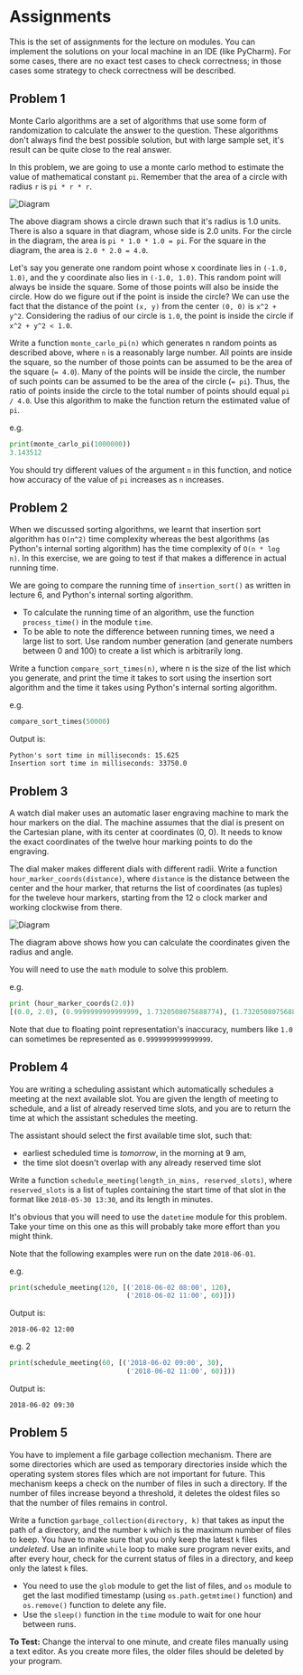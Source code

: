 # Assignments

This is the set of assignments for the lecture on modules. You can implement the solutions on your local machine in an IDE (like PyCharm). For some cases, there are no exact test cases to check correctness; in those cases some strategy to check correctness will be described.

## Problem 1
Monte Carlo algorithms are a set of algorithms that use some form of randomization to calculate the answer to the question. These algorithms don't always find the best possible solution, but with large sample set, it's result can be quite close to the real answer.

In this problem, we are going to use a monte carlo method to estimate the value of mathematical constant `pi`. Remember that the area of a circle with radius `r` is `pi * r * r`.

![Diagram](https://raw.githubusercontent.com/amangup/coding-bootcamp/master/lecture7/pi.gif)

The above diagram shows a circle drawn such that it's radius is 1.0 units. There is also a square in that diagram, whose side is 2.0 units. For the circle in the diagram, the area is `pi * 1.0 * 1.0 = pi`. For the square in the diagram, the area is `2.0 * 2.0 = 4.0`.

Let's say you generate one random point whose x coordinate lies in `(-1.0, 1.0)`, and the y coordinate also lies in `(-1.0, 1.0)`. This random point will always be inside the square. Some of those points will also be inside the circle. How do we figure out if the point is inside the circle? We can use the fact that the distance of the point `(x, y)` from the center `(0, 0)` is `x^2 + y^2`. Considering the radius of our circle is `1.0`, the point is inside the circle if `x^2 + y^2 < 1.0`.

Write a function `monte_carlo_pi(n)` which generates n random points as described above, where `n` is a reasonably large number. All points are inside the square, so the number of those points can be assumed to be the area of the square (`= 4.0`). Many of the points will be inside the circle, the number of such points can be assumed to be the area of the circle (`= pi`). Thus, the ratio of points inside the circle to the total number of points should equal `pi / 4.0`. Use this algorithm to make the function return the estimated value of `pi`.

e.g.

```python
print(monte_carlo_pi(1000000))
3.143512
```

You should try different values of the argument `n` in this function, and notice how accuracy of the value of `pi` increases as `n` increases.

## Problem 2
When we discussed sorting algorithms, we learnt that insertion sort algorithm has `O(n^2)` time complexity whereas the best algorithms (as Python's internal sorting algorithm) has the time complexity of `O(n * log n)`. In this exercise, we are going to test if that makes a difference in actual running time.

We are going to compare the running time of `insertion_sort()` as written in lecture 6, and Python's internal sorting algorithm.

- To calculate the running time of an algorithm, use the function `process_time()` in the module `time`.
- To be able to note the difference between running times, we need a large list to sort. Use random number generation (and generate numbers between 0 and 100) to create a list which is arbitrarily long.

Write a function `compare_sort_times(n)`, where n is the size of the list which you generate, and print the time it takes to sort using the insertion sort algorithm and the time it takes using Python's internal sorting algorithm.

e.g.

```python
compare_sort_times(50000)
```
Output is:

```
Python's sort time in milliseconds: 15.625
Insertion sort time in milliseconds: 33750.0
```
 
## Problem 3
A watch dial maker uses an automatic laser engraving machine to mark the hour markers on the dial. The machine assumes that the dial is present on the Cartesian plane, with its center at coordinates (0, 0). It needs to know the exact coordinates of the twelve hour marking points to do the engraving.

The dial maker makes different dials with different radii. Write a function `hour_marker_coords(distance)`, where `distance` is the distance between the center and the hour marker, that returns the list of coordinates (as tuples) for the tweleve hour markers, starting from the 12 o clock marker and working clockwise from there.

![Diagram](https://raw.githubusercontent.com/amangup/coding-bootcamp/master/lecture7/sides_of_right_triangle.gif)

The diagram above shows how you can calculate the coordinates given the radius and angle.

You will need to use the `math` module to solve this problem.

e.g.

```python
print (hour_marker_coords(2.0))
[(0.0, 2.0), (0.9999999999999999, 1.7320508075688774), (1.7320508075688772, 1.0000000000000002), (2.0, 1.2246467991473532e-16), (1.7320508075688774, -0.9999999999999996), (0.9999999999999999, -1.7320508075688774), (2.4492935982947064e-16, -2.0), (-0.9999999999999994, -1.7320508075688776), (-1.732050807568877, -1.0000000000000009), (-2.0, -3.6739403974420594e-16), (-1.7320508075688772, 1.0000000000000002), (-1.0000000000000009, 1.7320508075688767)]
```

Note that due to floating point representation's inaccuracy, numbers like `1.0` can sometimes be represented as `0.9999999999999999`.

## Problem 4
You are writing a scheduling assistant which automatically schedules a meeting at the next available slot. You are given the length of meeting to schedule, and a list of already reserved time slots, and you are to return the time at which the assistant schedules the meeting.

The assistant should select the first available time slot, such that:
- earliest scheduled time is _tomorrow_, in the morning at 9 am,
- the time slot doesn't overlap with any already reserved time slot

Write a function `schedule_meeting(length_in_mins, reserved_slots)`, where `reserved_slots` is a list of tuples containing the start time of that slot in the format like `2018-05-30 13:30`, and its length in minutes.

It's obvious that you will need to use the `datetime` module for this problem. Take your time on this one as this will probably take more effort than you might think.

Note that the following examples were run on the date `2018-06-01`.

e.g.

```python
print(schedule_meeting(120, [('2018-06-02 08:00', 120),
                             ('2018-06-02 11:00', 60)]))
```

Output is:
```
2018-06-02 12:00
```

e.g. 2

```python
print(schedule_meeting(60, [('2018-06-02 09:00', 30),
                             ('2018-06-02 11:00', 60)]))
```

Output is:
```
2018-06-02 09:30
```                             
                             

## Problem 5
You have to implement a file garbage collection mechanism. There are some directories which are used as temporary directories inside which the operating system stores files which are not important for future. This mechanism keeps a check on the number of files in such a directory. If the number of files increase beyond a threshold, it deletes the oldest files so that the number of files remains in control. 

Write a function `garbage_collection(directory, k)` that takes as input the path of a directory, and the number `k` which is the maximum number of files to keep. You have to make sure that you only keep the latest `k` files _undeleted_. Use an infinite `while` loop to make sure program never exits, and after every hour, check for the current status of files in a directory, and keep only the latest `k` files.

- You need to use the `glob` module to get the list of files, and `os` module to get the last modified timestamp (using `os.path.getmtime()` function) and `os.remove()` function to delete any file.
- Use the `sleep()` function in the `time` module to wait for one hour between runs.

**To Test:**
Change the interval to one minute, and create files manually using a text editor. As you create more files, the older files should be deleted by your program.


